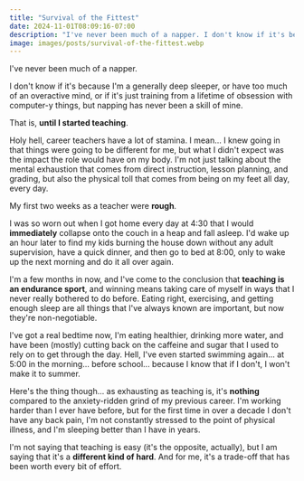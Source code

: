 ```yaml
---
title: "Survival of the Fittest"
date: 2024-11-01T08:09:16-07:00
description: "I've never been much of a napper. I don't know if it's because I'm a generally deep sleeper, or have too much of an overactive mind, or if it's just training from a lifetime of obsession with computer-y things, but napping has never been a skill of mine. That is, until I started teaching."
image: images/posts/survival-of-the-fittest.webp
---
```

I've never been much of a napper.

I don't know if it's because I'm a generally deep sleeper, or have too much of an overactive mind, or if it's just training from a lifetime of obsession with computer-y things, but napping has never been a skill of mine.

That is, **until I started teaching**.

Holy hell, career teachers have a lot of stamina. I mean... I knew going in that things were going to be different for me, but what I didn't expect was the impact the role would have on my body. I'm not just talking about the mental exhaustion that comes from direct instruction, lesson planning, and grading, but also the physical toll that comes from being on my feet all day, every day.

My first two weeks as a teacher were **rough**.

I was so worn out when I got home every day at 4:30 that I would **immediately** collapse onto the couch in a heap and fall asleep. I'd wake up an hour later to find my kids burning the house down without any adult supervision, have a quick dinner, and then go to bed at 8:00, only to wake up the next morning and do it all over again.

I'm a few months in now, and I've come to the conclusion that **teaching is an endurance sport**, and winning means taking care of myself in ways that I never really bothered to do before. Eating right, exercising, and getting enough sleep are all things that I've always known are important, but now they're non-negotiable.

I've got a real bedtime now, I'm eating healthier, drinking more water, and have been (mostly) cutting back on the caffeine and sugar that I used to rely on to get through the day. Hell, I've even started swimming again... at 5:00 in the morning... before school... because I know that if I don't, I won't make it to summer.

Here's the thing though... as exhausting as teaching is, it's **nothing** compared to the anxiety-ridden grind of my previous career. I'm working harder than I ever have before, but for the first time in over a decade I don't have any back pain, I'm not constantly stressed to the point of physical illness, and I'm sleeping better than I have in years.

I'm not saying that teaching is easy (it's the opposite, actually), but I am saying that it's a **different kind of hard**. And for me, it's a trade-off that has been worth every bit of effort.